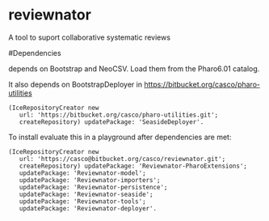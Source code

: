 # reviewnator

A tool to suport collaborative systematic reviews

#Dependencies

depends on Bootstrap and NeoCSV. Load them from the Pharo6.01 catalog. 

It also depends on BootstrapDeployer in https://bitbucket.org/casco/pharo-utilities

```
(IceRepositoryCreator new
   url: 'https://bitbucket.org/casco/pharo-utilities.git';
   createRepository) updatePackage: 'SeasideDeployer'.
```

To install evaluate this in a playground after dependencies are met:

```
(IceRepositoryCreator new
   url: 'https://casco@bitbucket.org/casco/reviewnator.git';
   createRepository) updatePackage: 'Reviewnator-PharoExtensions';
   updatePackage: 'Reviewnator-model';
   updatePackage: 'Reviewnator-importers';
   updatePackage: 'Reviewnator-persistence';
   updatePackage: 'Reviewnator-seaside';
   updatePackage: 'Reviewnator-tools';
   updatePackage: 'Reviewnator-deployer'.
```